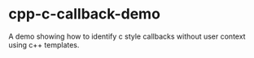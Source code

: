 # cpp-c-callback-demo
A demo showing how to identify c style callbacks without user context using c++ templates.
